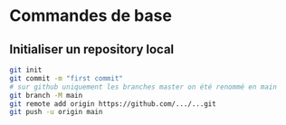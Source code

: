 # Commandes de base

## Initialiser un repository local

```bash
git init
git commit -m "first commit"
# sur github uniquement les branches master on été renommé en main
git branch -M main 
git remote add origin https://github.com/.../...git
git push -u origin main

```
